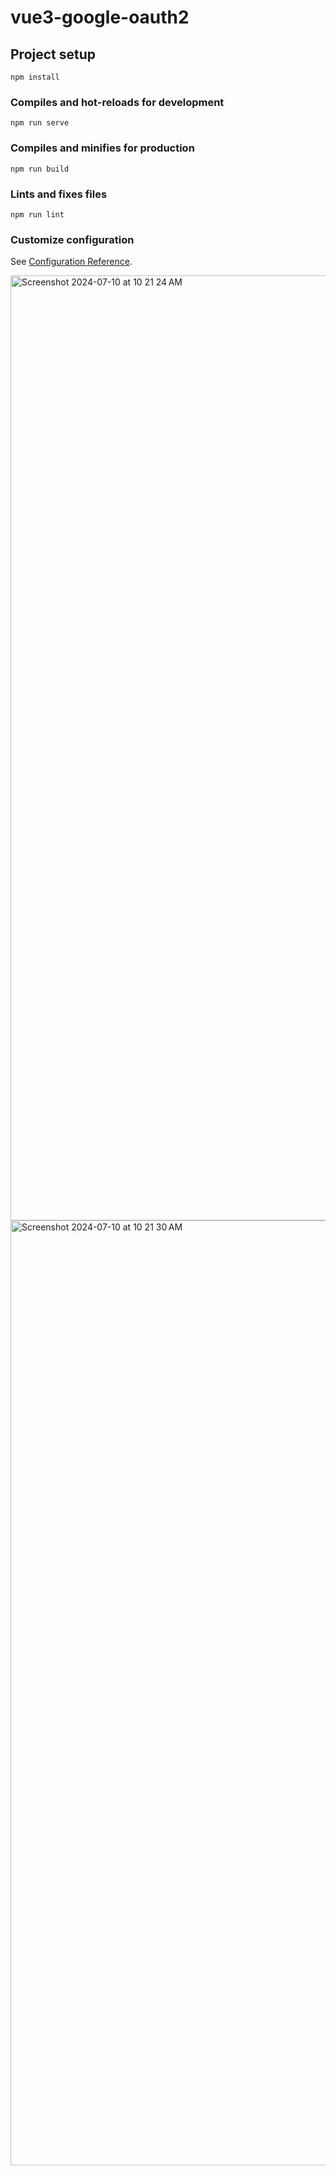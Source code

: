 # vue3-google-oauth2

## Project setup
```
npm install
```

### Compiles and hot-reloads for development
```
npm run serve
```

### Compiles and minifies for production
```
npm run build
```

### Lints and fixes files
```
npm run lint
```

### Customize configuration
See [Configuration Reference](https://cli.vuejs.org/config/).

<img width="1512" alt="Screenshot 2024-07-10 at 10 21 24 AM" src="https://github.com/NidhiSah88/OAUTH-GOOGLE-LOGINVUE3/assets/90081445/4752a0fd-6a1b-47f4-8e83-9555c5d35dea">


<img width="1512" alt="Screenshot 2024-07-10 at 10 21 30 AM" src="https://github.com/NidhiSah88/OAUTH-GOOGLE-LOGINVUE3/assets/90081445/0e48814e-0ffd-4e46-adf8-1b16d27ffa05">
